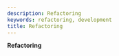 ```yaml
---
description: Refactoring
keywords: refactoring, development
title: Refactoring
---
```


**Refactoring**
